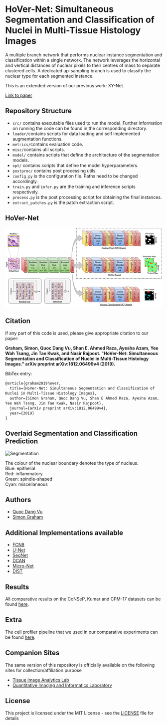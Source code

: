 # HoVer-Net: Simultaneous Segmentation and Classification of Nuclei in Multi-Tissue Histology Images

A multiple branch network that performs nuclear instance segmentation and classification within a single network. The network leverages the horizontal and vertical distances of nuclear pixels to their centres of mass to separate clustered cells. A dedicated up-sampling branch is used to classify the nuclear type for each segmented instance. <br />

This is an extended version of our previous work: XY-Net. <br />

[Link to paper](https://arxiv.org/abs/1812.06499v4)

## Repository Structure

- `src/` contains executable files used to run the model. Further information on running the code can be found in the corresponding directory.
- `loader/`contains scripts for data loading and self implemented augmentation functions.
- `metrics/`contains evaluation code. 
- `misc/`contains util scripts. 
- `model/` contains scripts that define the architecture of the segmentation models. 
- `opt/` contains scripts that define the model hyperparameters. 
- `postproc/` contains post processing utils. 
- `config.py` is the configuration file. Paths need to be changed accordingly.
- `train.py` and `infer.py` are the training and inference scripts respectively.
- `process.py` is the post processing script for obtaining the final instances. 
- `extract_patches.py` is the patch extraction script. 

## HoVer-Net

![](network.png)


## Citation

If any part of this code is used, please give appropriate citation to our paper: <br />

**Graham, Simon, Quoc Dang Vu, Shan E. Ahmed Raza, Ayesha Azam, Yee Wah Tsang, Jin Tae Kwak, and Nasir Rajpoot. "HoVer-Net: Simultaneous Segmentation and Classification of Nuclei in Multi-Tissue Histology Images." arXiv preprint arXiv:1812.06499v4 (2019).** <br />

BibTex entry: <br />
```
@article{graham2019hover,
  title={HoVer-Net: Simultaneous Segmentation and Classification of Nuclei in Multi-Tissue Histology Images},
  author={Simon Graham, Quoc Dang Vu, Shan E Ahmed Raza, Ayesha Azam, Yee Wah Tsang, Jin Tae Kwak, Nasir Rajpoot},
  journal={arXiv preprint arXiv:1812.06499v4},
  year={2019}
}
```

## Overlaid Segmentation and Classification Prediction

<p float="left">
  <img src="/seg.gif" alt="Segmentation" width="870" />
</p>

The colour of the nuclear boundary denotes the type of nucleus. <br />
Blue: epithelial<br />
Red: inflammatory <br />
Green: spindle-shaped <br />
Cyan: miscellaneous

## Authors

* [Quoc Dang Vu](https://github.com/vqdang)
* [Simon Graham](https://github.com/simongraham)

## Additional Implementations available 
 
* [FCN8](https://people.eecs.berkeley.edu/~jonlong/long_shelhamer_fcn.pdf)
* [U-Net](https://arxiv.org/pdf/1505.04597.pdf)
* [SegNet](https://arxiv.org/pdf/1511.00561.pdf)
* [DCAN](https://www.sciencedirect.com/science/article/abs/pii/S1361841516302043) 
* [Micro-Net](https://www.sciencedirect.com/science/article/abs/pii/S1361841518300628)
* [DIST](https://ieeexplore.ieee.org/document/8438559)

## Results

All comparative results on the CoNSeP, Kumar and CPM-17 datasets can be found [here](https://drive.google.com/drive/folders/1WTkleeaE6ne8qxuYzptv2bKwMdZVBpzr?usp=sharing). 

## Extra

The cell profiler pipeline that we used in our comparative experiments can be found [here](https://drive.google.com/file/d/1E5UII9fsYT2N2KBUNLS89OV9AstYDLlZ/view?usp=sharing).

## Companion Sites
The same version of this repository is officially available on the following sites for collection/affiliation purpose

* [Tissue Image Analytics Lab](https://github.com/TIA-Lab)
* [Quantitative Imaging and Informatics Laboratory](https://github.com/QuIIL)

## License

This project is licensed under the MIT License - see the [LICENSE](LICENSE) file for details


